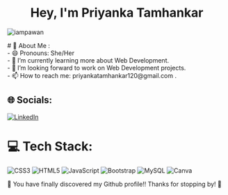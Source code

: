 <h1 align="center"> Hey,  I'm Priyanka Tamhankar</h1>

<p align="left"> <img src="https://komarev.com/ghpvc/?username=iampawan&label=Views&color=blue&style=plastic&style=for-the-badge" alt="iampawan" /> </p>
# 💫 About Me :<br>
- 😄 Pronouns: She/Her<br>- 🌱 I’m currently learning more about Web Development.<br>- 👯 I’m looking  forward to work on Web Development projects.<br>- 📫 How to reach me:  priyankatamhankar120@gmail.com .


## 🌐 Socials:
[![LinkedIn](https://img.shields.io/badge/LinkedIn-%230077B5.svg?logo=linkedin&logoColor=white)](https://linkedin.com/in/https://www.linkedin.com/in/priyanka-tamhankar-2001/) 

# 💻 Tech Stack:
![CSS3](https://img.shields.io/badge/css3-%231572B6.svg?style=for-the-badge&logo=css3&logoColor=white) ![HTML5](https://img.shields.io/badge/html5-%23E34F26.svg?style=for-the-badge&logo=html5&logoColor=white) ![JavaScript](https://img.shields.io/badge/javascript-%23323330.svg?style=for-the-badge&logo=javascript&logoColor=%23F7DF1E) ![Bootstrap](https://img.shields.io/badge/bootstrap-%23563D7C.svg?style=for-the-badge&logo=bootstrap&logoColor=white)  ![MySQL](https://img.shields.io/badge/mysql-%2300f.svg?style=for-the-badge&logo=mysql&logoColor=white) ![Canva](https://img.shields.io/badge/Canva-%2300C4CC.svg?style=for-the-badge&logo=Canva&logoColor=white)


<!-- ---
[![](https://visitcount.itsvg.in/api?id=PriyankaTamhankar01&icon=0&color=1)](https://visitcount.itsvg.in)

<!-- Proudly created with GPRM ( https://gprm.itsvg.in ) --> 

<p> 🔭 You have finally discovered my Github profile!! 
Thanks for stopping by! 🤝</p>
